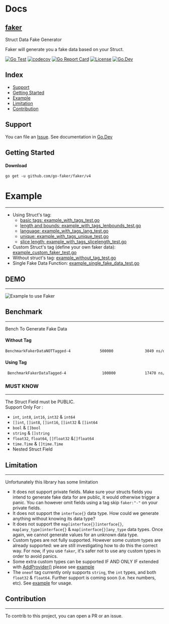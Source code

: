 # Docs

## [faker](#)

Struct Data Fake Generator

Faker will generate you a fake data based on your Struct.

[![Go Test](https://github.com/go-faker/faker/actions/workflows/go.yml/badge.svg)](https://github.com/go-faker/faker/actions/workflows/go.yml)
[![codecov](https://codecov.io/gh/go-faker/faker/branch/main/graph/badge.svg)](https://codecov.io/gh/go-faker/faker)
[![Go Report Card](https://goreportcard.com/badge/github.com/go-faker/faker/v4)](https://goreportcard.com/report/github.com/go-faker/faker/v4)
[![License](https://img.shields.io/github/license/mashape/apistatus.svg)](https://github.com/go-faker/faker/blob/master/LICENSE)
[![Go.Dev](https://img.shields.io/badge/go.dev-reference-007d9c?logo=go&logoColor=white)](https://pkg.go.dev/github.com/go-faker/faker/v4?tab=doc)

## Index

- [Support](#support)
- [Getting Started](#getting-started)
- [Example](#example)
- [Limitation](#limitation)
- [Contribution](#contribution)

## Support

You can file an [Issue](https://github.com/go-faker/faker/issues/new).
See documentation in [Go.Dev](https://pkg.go.dev/github.com/go-faker/faker/v4?tab=doc)

## Getting Started

#### Download

```shell
go get -u github.com/go-faker/faker/v4
```

# Example

---

- Using Struct's tag:
  - [basic tags: example_with_tags_test.go](/example_with_tags_test.go)
  - [length and bounds: example_with_tags_lenbounds_test.go](/example_with_tags_lenbounds_test.go)
  - [language: example_with_tags_lang_test.go](/example_with_tags_lang_test.go)
  - [unique: example_with_tags_unique_test.go](example_with_tags_unique_test.go)
  - [slice length: example_with_tags_slicelength_test.go](example_with_tags_slicelength_test.go)
- Custom Struct's tag (define your own faker data): [example_custom_faker_test.go](/example_custom_faker_test.go)
- Without struct's tag: [example_without_tag_test.go](/example_without_tag_test.go)
- Single Fake Data Function: [example_single_fake_data_test.go](/example_single_fake_data_test.go)

## DEMO

---

![Example to use Faker](https://cdn-images-1.medium.com/max/800/1*AkMbxngg7zfvtWiuvFb4Mg.gif)

## Benchmark

---

Bench To Generate Fake Data

#### Without Tag

```bash
BenchmarkFakerDataNOTTagged-4             500000              3049 ns/op             488 B/op         20 allocs/op
```

#### Using Tag

```bash
 BenchmarkFakerDataTagged-4                100000             17470 ns/op             380 B/op         26 allocs/op
```

### MUST KNOW

---

The Struct Field must be PUBLIC.<br>
Support Only For :

- `int`, `int8`, `int16`, `int32` & `int64`
- `[]int`, `[]int8`, `[]int16`, `[]int32` & `[]int64`
- `bool` & `[]bool`
- `string` & `[]string`
- `float32`, `float64`, `[]float32` &`[]float64`
- `time.Time` & `[]time.Time`
- Nested Struct Field

## Limitation

---

Unfortunately this library has some limitation

- It does not support private fields. Make sure your structs fields you intend to generate fake data for are public, it would otherwise trigger a panic. You can however omit fields using a tag skip `faker:"-"` on your private fields.
- It does not support the `interface{}` data type. How could we generate anything without knowing its data type?
- It does not support the `map[interface{}]interface{}`, `map[any_type]interface{}` & `map[interface{}]any_type` data types. Once again, we cannot generate values for an unknown data type.
- Custom types are not fully supported. However some custom types are already supported: we are still investigating how to do this the correct way. For now, if you use `faker`, it's safer not to use any custom types in order to avoid panics.
- Some extra custom types can be supported IF AND ONLY IF extended with [AddProvider()](https://github.com/go-faker/faker/blob/7473ac7d8d0440d24addac302c73e13c08895764/faker.go#L303) please see [example](example_custom_faker_test.go#L46)
- The `oneof` tag currently only supports `string`, the `int` types, and both `float32` & `float64`. Further support is coming soon (i.e. hex numbers, etc). See [example](example_with_tags_test.go#L53) for usage.

## Contribution

---

To contrib to this project, you can open a PR or an issue.

